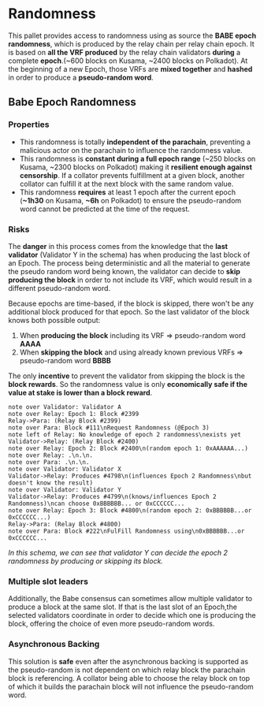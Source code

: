 # Randomness

This pallet provides access to randomness using as source the **BABE epoch randomness**, which is produced by the relay chain per relay chain epoch. It is based on **all the VRF produced** by the relay chain validators **during** a complete **epoch**.(~600 blocks on Kusama, ~2400 blocks on Polkadot). At the beginning of a new Epoch, those VRFs are **mixed together** and **hashed** in order to produce a **pseudo-random word**.

## Babe Epoch Randomness

### Properties

- This randomness is totally **independent of the parachain**, preventing a malicious actor on the parachain to influence the randomness value.
- This randomness is **constant during a full epoch range** (~250 blocks on Kusama, ~2300 blocks on Polkadot) making it **resilient enough against censorship**. If a collator prevents fulfillment at a given block, another collator can fulfill it at the next block with the same random value.
- This randomness **requires** at least 1 epoch after the current epoch (**~1h30** on Kusama, **~6h** on Polkadot) to ensure the pseudo-random word cannot be predicted at the time of the request.

### Risks

The **danger** in this process comes from the knowledge that the **last validator** (Validator Y in the schema) has when producing the last block of an Epoch. The process being deterministic and all the material to generate the pseudo random word being known, the validator can decide to **skip producing the block** in order to not include its VRF, which would result in a different pseudo-random word.

Because epochs are time-based, if the block is skipped, there won't be any additional block produced for that epoch. So the last validator of the block knows both possible output:

1. When **producing the block** including its VRF => pseudo-random word **AAAA**
2. When **skipping the block** and using already known previous VRFs => pseudo-random word **BBBB**

The only **incentive** to prevent the validator from skipping the block is the **block rewards**. So the randomness value is only **economically safe if the value at stake is lower than a block reward**.

```sequence
note over Validator: Validator A
note over Relay: Epoch 1: Block #2399
Relay->Para: (Relay Block #2399)
note over Para: Block #111\nRequest Randomness (@Epoch 3)
note left of Relay: No knowledge of epoch 2 randomness\nexists yet
Validator->Relay: (Relay Block #2400)
note over Relay: Epoch 2: Block #2400\n(random epoch 1: 0xAAAAAA...)
note over Relay: .\n.\n.
note over Para: .\n.\n.
note over Validator: Validator X
Validator->Relay: Produces #4798\n(influences Epoch 2 Randomness\nbut doesn't know the result)
note over Validator: Validator Y
Validator->Relay: Produces #4799\n(knows/influences Epoch 2 Randomness)\ncan choose 0xBBBBBB... or 0xCCCCCC...
note over Relay: Epoch 3: Block #4800\n(random epoch 2: 0xBBBBBB...or 0xCCCCCC...)
Relay->Para: (Relay Block #4800)
note over Para: Block #222\nFulFill Randomness using\n0xBBBBBB...or 0xCCCCCC...
```

_In this schema, we can see that validator Y can decide the epoch 2 randomness by producing or skipping its block._

### Multiple slot leaders

Additionally, the Babe consensus can sometimes allow multiple validator to produce a block at the same slot. If that is the last slot of an Epoch,the selected validators coordinate in order to decide which one is producing the block, offering the choice of even more pseudo-random words.

### Asynchronous Backing

This solution is **safe** even after the asynchronous backing is supported as the pseudo-random is not dependent on which relay block the parachain block is referencing.
A collator being able to choose the relay block on top of which it builds the parachain block will not influence the pseudo-random word.
